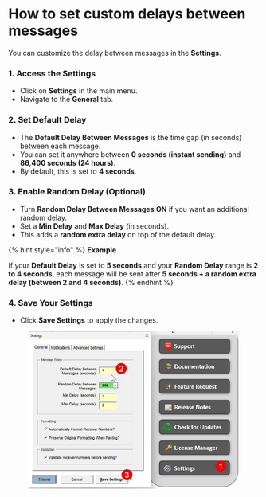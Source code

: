 # How to set custom delays between messages

You can customize the delay between messages in the **Settings**.

### 1. Access the Settings <a href="#id-1.-access-the-settings" id="id-1.-access-the-settings"></a>

* Click on **Settings** in the main menu.
* Navigate to the **General** tab.

### 2. Set Default Delay <a href="#id-2.-set-default-delay" id="id-2.-set-default-delay"></a>

* The **Default Delay Between Messages** is the time gap (in seconds) between each message.
* You can set it anywhere between **0 seconds (instant sending)** and **86,400 seconds (24 hours)**.
* By default, this is set to **4 seconds**.

### 3. Enable Random Delay (Optional) <a href="#id-3.-enable-random-delay-optional" id="id-3.-enable-random-delay-optional"></a>

* Turn **Random Delay Between Messages** **ON** if you want an additional random delay.
* Set a **Min Delay** and **Max Delay** (in seconds).
* This adds a **random extra delay** on top of the default delay.

{% hint style="info" %}
**Example**

If your **Default Delay** is set to **5 seconds** and your **Random Delay** range is **2 to 4 seconds**, each message will be sent after **5 seconds + a random extra delay (between 2 and 4 seconds)**.
{% endhint %}

### 4. Save Your Settings <a href="#id-4.-save-your-settings" id="id-4.-save-your-settings"></a>

* Click **Save Settings** to apply the changes.

<figure><img src=".gitbook/assets/image (1) (1) (1) (1) (1).png" alt=""><figcaption></figcaption></figure>
